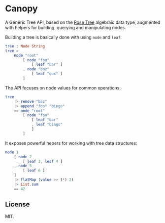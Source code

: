 Canopy
======

A Generic Tree API, based on the [Rose Tree](https://en.wikipedia.org/wiki/Rose_tree)
algebraic data type, augmented with helpers for building, querying and manipulating nodes.

Building a tree is basically done with using `node` and `leaf`:

```elm
tree : Node String
tree =
    node "root"
        [ node "foo"
            [ leaf "bar" ]
        , node "baz"
            [ leaf "qux" ]
        ]
```

The API focuses on node values for common operations:

```elm
tree
    |> remove "baz"
    |> append "foo" "bingo"
    == node "root"
        [ node "foo"
            [ leaf "bar"
            , leaf "bingo"
            ]
        ]
```

It exposes powerful hepers for working with tree data structures:

```elm
node 1
    [ node 2
        [ leaf 3, leaf 4 ]
    , node 5
        [ leaf 6 ]
    ]
    |> flatMap (value >> (*) 2)
    |> List.sum
    == 42
```

License
-------

MIT.
